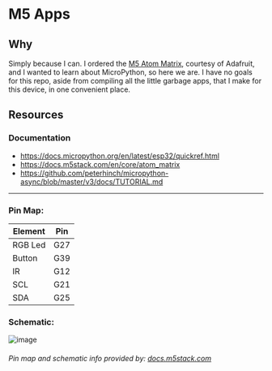 # M5 Apps
## Why
Simply because I can. I ordered the [M5 Atom Matrix](https://www.adafruit.com/product/4497), courtesy of Adafruit, and I wanted to learn about MicroPython, so here we are. I have no goals for this repo, aside from compiling all the little garbage apps, that I make for this device, in one convenient place.

## Resources
### Documentation
- https://docs.micropython.org/en/latest/esp32/quickref.html
- https://docs.m5stack.com/en/core/atom_matrix
- https://github.com/peterhinch/micropython-async/blob/master/v3/docs/TUTORIAL.md

---

### Pin Map:
| Element | Pin |
| --- | --- |
| RGB Led	| G27 |
| Button	| G39 |
| IR	| G12 |
| SCL	| G21 |
| SDA	| G25 |

### Schematic:
![image](https://static-cdn.m5stack.com/resource/docs/static/assets/img/product_pics/core/minicore/atom/ATOM_MATRIX_SIMPLE_CIRCUT_20200514.webp)

###### Pin map and schematic info provided by: [docs.m5stack.com](https://docs.m5stack.com/en/core/atom_matrix)